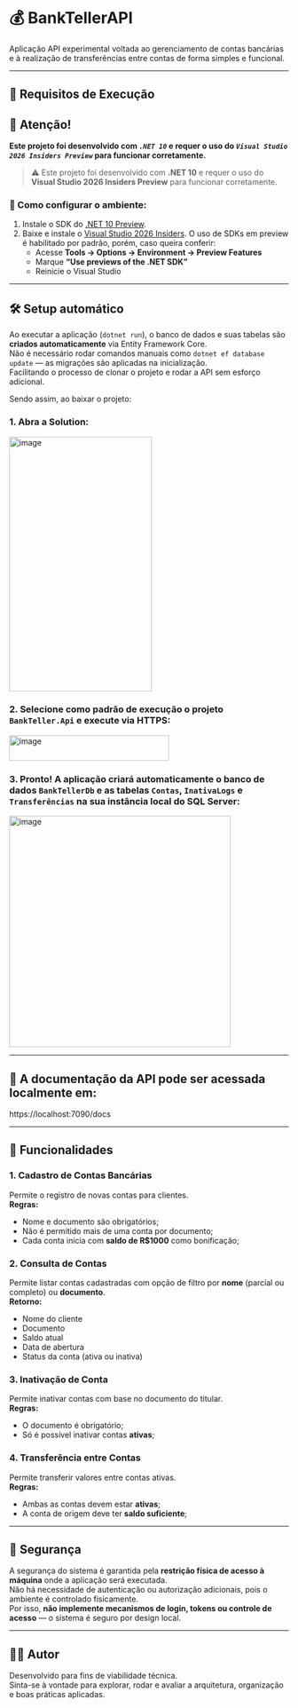 # 💰 BankTellerAPI

Aplicação API experimental voltada ao gerenciamento de contas bancárias e à realização de transferências entre contas de forma simples e funcional.

---

## 🚀 Requisitos de Execução

## 🚨 Atenção!

**Este projeto foi desenvolvido com _`.NET 10`_ e requer o uso do _`Visual Studio 2026 Insiders Preview`_ para funcionar corretamente.**

> ⚠️ Este projeto foi desenvolvido com **.NET 10** e requer o uso do **Visual Studio 2026 Insiders Preview** para funcionar corretamente.

### 🔧 Como configurar o ambiente:

1. Instale o SDK do [.NET 10 Preview](https://dotnet.microsoft.com/en-us/download/dotnet/10.0).
2. Baixe e instale o [Visual Studio 2026 Insiders](https://visualstudio.microsoft.com/vs/preview/). O uso de SDKs em preview é habilitado por padrão, porém, caso queira conferir:
   - Acesse **Tools → Options → Environment → Preview Features**
   - Marque **“Use previews of the .NET SDK”**
   - Reinicie o Visual Studio

---

## 🛠️ Setup automático

Ao executar a aplicação (`dotnet run`), o banco de dados e suas tabelas são **criados automaticamente** via Entity Framework Core.  
Não é necessário rodar comandos manuais como `dotnet ef database update` — as migrações são aplicadas na inicialização.  
Facilitando o processo de clonar o projeto e rodar a API sem esforço adicional.

Sendo assim, ao baixar o projeto:

### 1. Abra a Solution:
<img width="257" height="459" alt="image" src="https://github.com/user-attachments/assets/0c576e6c-d321-4433-b78c-5fbf65d2e4e6" />

### 2. Selecione como padrão de execução o projeto `BankTeller.Api` e execute via HTTPS:
<img width="288" height="46" alt="image" src="https://github.com/user-attachments/assets/bc2517f2-488f-477d-ad4d-737fb611934f" />

### 3. Pronto! A aplicação criará automaticamente o banco de dados `BankTellerDb` e as tabelas `Contas`, `InativaLogs` e `Transferências` na sua instância local do SQL Server:
<img width="399" height="417" alt="image" src="https://github.com/user-attachments/assets/1a1ba9f0-3762-4c9f-828b-a824c4ab9f4d" />

---

## 📎 A documentação da API pode ser acessada localmente em:
https://localhost:7090/docs

---

## 🧩 Funcionalidades

### 1. Cadastro de Contas Bancárias
Permite o registro de novas contas para clientes.  
**Regras:**
- Nome e documento são obrigatórios;  
- Não é permitido mais de uma conta por documento;  
- Cada conta inicia com **saldo de R$1000** como bonificação;  

### 2. Consulta de Contas
Permite listar contas cadastradas com opção de filtro por **nome** (parcial ou completo) ou **documento**.  
**Retorno:**
- Nome do cliente  
- Documento  
- Saldo atual  
- Data de abertura  
- Status da conta (ativa ou inativa)

### 3. Inativação de Conta
Permite inativar contas com base no documento do titular.  
**Regras:**
- O documento é obrigatório;  
- Só é possível inativar contas **ativas**;  

### 4. Transferência entre Contas
Permite transferir valores entre contas ativas.  
**Regras:**
- Ambas as contas devem estar **ativas**;  
- A conta de origem deve ter **saldo suficiente**;  

---

## 🔐 Segurança

A segurança do sistema é garantida pela **restrição física de acesso à máquina** onde a aplicação será executada.  
Não há necessidade de autenticação ou autorização adicionais, pois o ambiente é controlado fisicamente.  
Por isso, **não implemente mecanismos de login, tokens ou controle de acesso** — o sistema é seguro por design local.

---

## 👨‍💻 Autor

Desenvolvido para fins de viabilidade técnica.  
Sinta-se à vontade para explorar, rodar e avaliar a arquitetura, organização e boas práticas aplicadas.
